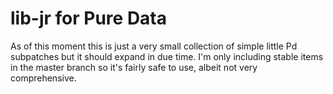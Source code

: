 # lib-jr for Pure Data

As of this moment this is just a very small collection of simple little Pd subpatches but it should expand in due time. I'm only including stable items in the master branch so it's fairly safe to use, albeit not very comprehensive. 